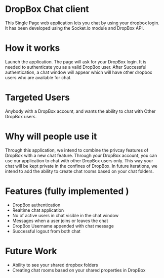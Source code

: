 ﻿
# DropBox Chat client

This Single Page web application lets you chat by using your dropbox login. It has been developed using the Socket.io module and DropBox API.


# How it works

Launch the application. The page will ask for your DropBox login. It is needed to authenticate you as a valid DropBox user. After Successful authentication, a chat window will appear which will have other dropbox users who are available for chat.


# Targeted Users

Anybody with a DropBox account, and wants the ability to chat with Other DropBox users.

# Why will people use it

Through this application, we intend to combine the privcay features of DropBox with a new chat feature. Through your DropBox account, you can use our application to chat with other DropBox users only. This way your chat will be kept private in the confines of DropBox. In future iterations, we intend to add the ability to create chat rooms based on your chat folders.


# Features (fully implemented )

- DropBox authentication
- Realtime chat application
- No of active users in chat visible in the chat window
- Messages when a user joins or leaves the chat
- DropBox Username appended with chat message
- Successful logout from both chat 

# Future Work

- Ability to see your shared dropbox folders
- Creating chat rooms based on your shared properties in DropBox
